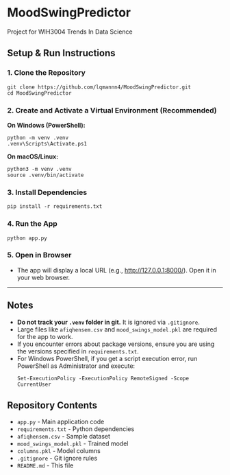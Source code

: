 # MoodSwingPredictor

Project for WIH3004 Trends In Data Science

## Setup & Run Instructions

### 1. Clone the Repository
```
git clone https://github.com/lqmannn4/MoodSwingPredictor.git
cd MoodSwingPredictor
```

### 2. Create and Activate a Virtual Environment (Recommended)
**On Windows (PowerShell):**
```
python -m venv .venv
.venv\Scripts\Activate.ps1
```
**On macOS/Linux:**
```
python3 -m venv .venv
source .venv/bin/activate
```

### 3. Install Dependencies
```
pip install -r requirements.txt
```

### 4. Run the App
```
python app.py
```

### 5. Open in Browser
- The app will display a local URL (e.g., http://127.0.0.1:8000/). Open it in your web browser.

---

## Notes
- **Do not track your `.venv` folder in git.** It is ignored via `.gitignore`.
- Large files like `afiqhensem.csv` and `mood_swings_model.pkl` are required for the app to work.
- If you encounter errors about package versions, ensure you are using the versions specified in `requirements.txt`.
- For Windows PowerShell, if you get a script execution error, run PowerShell as Administrator and execute:
  ```
  Set-ExecutionPolicy -ExecutionPolicy RemoteSigned -Scope CurrentUser
  ```

## Repository Contents
- `app.py` - Main application code
- `requirements.txt` - Python dependencies
- `afiqhensem.csv` - Sample dataset
- `mood_swings_model.pkl` - Trained model
- `columns.pkl` - Model columns
- `.gitignore` - Git ignore rules
- `README.md` - This file
